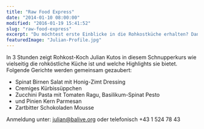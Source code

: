 ```yaml
---
title: "Raw Food Express"
date: "2014-01-10 08:00:00"
modified: "2016-01-19 15:41:52"
slug: "raw-food-express"
excerpt: "Du möchtest erste Einblicke in die Rohkostküche erhalten? Dann liegst Du mit diesem Kurs genau richtig. "
featuredImage: "Julian-Profile.jpg"
---
```


In 3 Stunden zeigt Rohkost-Koch Julian Kutos in diesem Schnupperkurs wie vielseitig die rohköstliche Küche ist und welche Highlights sie bietet. Folgende Gerichte werden gemeinsam gezaubert:

*   Spinat Birnen Salat mit Honig-Zimt Dressing
*   Cremiges Kürbissüppchen
*   Zucchini Pasta mit Tomaten Ragu, Basilikum-Spinat Pesto
*   und Pinien Kern Parmesan
*   Zartbitter Schokoladen Mousse

Anmeldung unter: [julian@balive.org](mailto:julian@balive.org) oder telefonisch +43 1 524 78 43